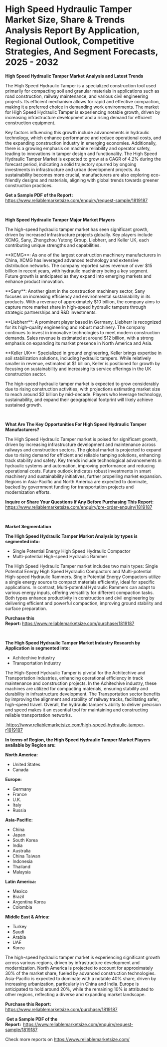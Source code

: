 <p><h1>High Speed Hydraulic Tamper Market Size, Share & Trends Analysis Report By Application, Regional Outlook, Competitive Strategies, And Segment Forecasts, 2025 - 2032</h1></p><p><strong>High Speed Hydraulic Tamper Market Analysis and Latest Trends</strong></p>
<p><p>The High Speed Hydraulic Tamper is a specialized construction tool used primarily for compacting soil and granular materials in applications such as road construction, railway maintenance, and various civil engineering projects. Its efficient mechanism allows for rapid and effective compaction, making it a preferred choice in demanding work environments. The market for High Speed Hydraulic Tamper is experiencing notable growth, driven by increasing infrastructure development and a rising demand for efficient construction equipment.</p><p>Key factors influencing this growth include advancements in hydraulic technology, which enhance performance and reduce operational costs, and the expanding construction industry in emerging economies. Additionally, there is a growing emphasis on machine reliability and operator safety, leading to innovations in tamper design and functionality. The High Speed Hydraulic Tamper Market is expected to grow at a CAGR of 4.2% during the forecast period, indicating a solid trajectory spurred by ongoing investments in infrastructure and urban development projects. As sustainability becomes more crucial, manufacturers are also exploring eco-friendly designs and materials, aligning with global trends towards greener construction practices.</p></p>
<p><strong>Get a Sample PDF of the Report:&nbsp;</strong> <a href="https://www.reliablemarketsize.com/enquiry/request-sample/1819187?utm_campaign=3382&utm_medium=2&utm_source=Github&utm_content=ia&utm_term=12042025&utm_id=high-speed-hydraulic-tamper">https://www.reliablemarketsize.com/enquiry/request-sample/1819187</a></p>
<p>&nbsp;</p>
<p><strong>High Speed Hydraulic Tamper Major Market Players</strong></p>
<p><p>The high-speed hydraulic tamper market has seen significant growth, driven by increased infrastructure projects globally. Key players include XCMG, Sany, Zhengzhou Yutong Group, Liebherr, and Keller UK, each contributing unique strengths and capabilities.</p><p>**XCMG**: As one of the largest construction machinery manufacturers in China, XCMG has leveraged advanced technology and extensive distribution networks. The company reported sales revenue of over $15 billion in recent years, with hydraulic machinery being a key segment. Future growth is anticipated as they expand into emerging markets and enhance product innovation.</p><p>**Sany**: Another giant in the construction machinery sector, Sany focuses on increasing efficiency and environmental sustainability in its products. With a revenue of approximately $10 billion, the company aims to capture more market share in high-speed hydraulic tampers through strategic partnerships and R&D investments.</p><p>**Liebherr**: A prominent player based in Germany, Liebherr is recognized for its high-quality engineering and robust machinery. The company continues to invest in innovative technologies to meet modern construction demands. Sales revenue is estimated at around $12 billion, with a strong emphasis on expanding its market presence in North America and Asia.</p><p>**Keller UK**: Specialized in ground engineering, Keller brings expertise in soil stabilization solutions, including hydraulic tampers. While relatively smaller in revenue, estimated at $1 billion, Keller is positioned for growth by focusing on sustainability and increasing its service offerings in the UK construction sector.</p><p>The high-speed hydraulic tamper market is expected to grow considerably due to rising construction activities, with projections estimating market size to reach around $2 billion by mid-decade. Players who leverage technology, sustainability, and expand their geographical footprint will likely achieve sustained growth.</p></p>
<p>&nbsp;</p>
<p><strong>What Are The Key Opportunities For High Speed Hydraulic Tamper Manufacturers?</strong></p>
<p><p>The High Speed Hydraulic Tamper market is poised for significant growth, driven by increasing infrastructure development and maintenance across railways and construction sectors. The global market is projected to expand due to rising demand for efficient and reliable tamping solutions, enhancing track stability and safety. Key trends include technological advancements in hydraulic systems and automation, improving performance and reducing operational costs. Future outlook indicates robust investments in smart machinery and sustainability initiatives, further propelling market expansion. Regions in Asia-Pacific and North America are expected to dominate, backed by government funding for transportation projects and modernization efforts.</p></p>
<p><strong>Inquire or Share Your Questions If Any Before Purchasing This Report:</strong> <a href="https://www.reliablemarketsize.com/enquiry/pre-order-enquiry/1819187?utm_campaign=3382&utm_medium=2&utm_source=Github&utm_content=ia&utm_term=12042025&utm_id=high-speed-hydraulic-tamper">https://www.reliablemarketsize.com/enquiry/pre-order-enquiry/1819187</a></p>
<p>&nbsp;</p>
<p><strong>Market Segmentation</strong></p>
<p><strong>The High Speed Hydraulic Tamper Market Analysis by types is segmented into:</strong></p>
<p><ul><li>Single Potential Energy High Speed Hydraulic Compactor</li><li>Multi-potential High-speed Hydraulic Rammer</li></ul></p>
<p><p>The High Speed Hydraulic Tamper market includes two main types: Single Potential Energy High Speed Hydraulic Compactors and Multi-potential High-speed Hydraulic Rammers. Single Potential Energy Compactors utilize a single energy source to compact materials efficiently, ideal for specific applications. In contrast, Multi-potential Hydraulic Rammers can adapt to various energy inputs, offering versatility for different compaction tasks. Both types enhance productivity in construction and civil engineering by delivering efficient and powerful compaction, improving ground stability and surface preparation.</p></p>
<p><strong>Purchase this Report:&nbsp;</strong><a href="https://www.reliablemarketsize.com/purchase/1819187?utm_campaign=3382&utm_medium=2&utm_source=Github&utm_content=ia&utm_term=12042025&utm_id=high-speed-hydraulic-tamper">https://www.reliablemarketsize.com/purchase/1819187</a></p>
<p>&nbsp;</p>
<p><strong>The High Speed Hydraulic Tamper Market Industry Research by Application is segmented into:</strong></p>
<p><ul><li>Achitechive Industry</li><li>Transportation Industry</li></ul></p>
<p><p>The High-Speed Hydraulic Tamper is pivotal for the Achitechive and Transportation industries, enhancing operational efficiency in track maintenance and construction projects. In the Achitechive industry, these machines are utilized for compacting materials, ensuring stability and durability in infrastructure development. The Transportation sector benefits by improving the alignment and stability of railway tracks, facilitating safer, high-speed travel. Overall, the hydraulic tamper's ability to deliver precision and speed makes it an essential tool for maintaining and constructing reliable transportation networks.</p></p>
<p><a href="https://www.reliablemarketsize.com/high-speed-hydraulic-tamper-r1819187?utm_campaign=3382&utm_medium=2&utm_source=Github&utm_content=ia&utm_term=12042025&utm_id=high-speed-hydraulic-tamper">&nbsp;https://www.reliablemarketsize.com/high-speed-hydraulic-tamper-r1819187</a></p>
<p><strong>In terms of Region, the High Speed Hydraulic Tamper Market Players available by Region are:</strong></p>
<p>
    <p> <strong> North America: </strong>
        <ul>
            <li>United States</li>
            <li>Canada</li>
        </ul>
        </p> 
    <p> <strong> Europe: </strong>
        <ul>
            <li>Germany</li>
            <li>France</li>
            <li>U.K.</li>
            <li>Italy</li>
            <li>Russia</li>
        </ul>
        </p> 
    <p> <strong> Asia-Pacific: </strong>
        <ul>
            <li>China</li>
            <li>Japan</li>
            <li>South Korea</li>
            <li>India</li>
            <li>Australia</li>
            <li>China Taiwan</li>
            <li>Indonesia</li>
            <li>Thailand</li>
            <li>Malaysia</li>
        </ul>
        </p> 
    <p> <strong> Latin America: </strong>
        <ul>
            <li>Mexico</li>
            <li>Brazil</li>
            <li>Argentina Korea</li>
            <li>Colombia</li>
        </ul>
        </p> 
    <p> <strong> Middle East & Africa: </strong>
        <ul>
            <li>Turkey</li>
            <li>Saudi</li>
            <li>Arabia</li>
            <li>UAE</li>
            <li>Korea</li>
        </ul>
    </p>
    </p>
<p><p>The high-speed hydraulic tamper market is experiencing significant growth across various regions, driven by infrastructure development and modernization. North America is projected to account for approximately 30% of the market share, fueled by advanced construction technologies. Asia-Pacific is expected to dominate with a notable 40% share, driven by increasing urbanization, particularly in China and India. Europe is anticipated to hold around 20%, while the remaining 10% is attributed to other regions, reflecting a diverse and expanding market landscape.</p></p>
<p><strong>Purchase this Report: </strong><a href="https://www.reliablemarketsize.com/purchase/1819187?utm_campaign=3382&utm_medium=2&utm_source=Github&utm_content=ia&utm_term=12042025&utm_id=high-speed-hydraulic-tamper">https://www.reliablemarketsize.com/purchase/1819187</a></p>
<p>&nbsp;<strong>Get a Sample PDF of the Report:&nbsp;&nbsp;</strong><a href="https://www.reliablemarketsize.com/enquiry/request-sample/1819187?utm_campaign=3382&utm_medium=2&utm_source=Github&utm_content=ia&utm_term=12042025&utm_id=high-speed-hydraulic-tamper">https://www.reliablemarketsize.com/enquiry/request-sample/1819187</a></p>
<p><strong></strong></p>
<p>Check more reports on <a href="https://www.reliablemarketsize.com/?utm_campaign=3382&utm_medium=2&utm_source=Github&utm_content=ia&utm_term=12042025&utm_id=high-speed-hydraulic-tamper">https://www.reliablemarketsize.com/</a></p>